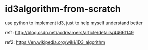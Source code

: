 # id3algorithm-from-scratch
use python to implement id3, just to help myself understand better


ref1: http://blog.csdn.net/acdreamers/article/details/44661149

ref2: https://en.wikipedia.org/wiki/ID3_algorithm
